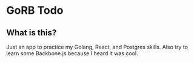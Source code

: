# GoRB Todo

## What is this?
Just an app to practice my Golang, React, and Postgres skills. Also try to learn some Backbone.js because I heard it was cool.
